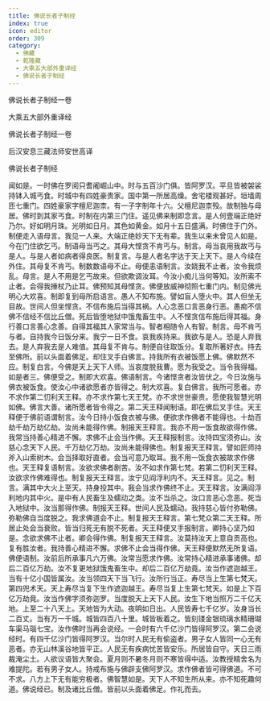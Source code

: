 ```yaml
---
title: 佛说长者子制经
index: true
icon: editor
order: 309
category:
  - 佛藏
  - 乾隆藏
  - 大乘五大部外重译经
  - 佛说长者子制经
---
```


佛说长者子制经一卷  

大乘五大部外重译经  

佛说长者子制经一卷  

后汉安息三藏法师安世高译  

佛说长者子制经  

闻如是。一时佛在罗阅只耆阇崛山中。时与五百沙门俱。皆阿罗汉。平旦皆被袈裟持钵入城丐食。时城中有四姓豪贵家。国中第一所居高燥。舍宅楼观甚好。垣墙周匝七重门。四姓豪家字檀尼迦柰。有一子字制年十六。父檀尼迦柰殁。故制独与母居。佛时到其家丐食。时制在内第三门住。遥见佛来制即念言。是人何壹端正绝好乃尔。好如明月珠。光明如日月。其色如黄金。如月十五日盛满。时佛住于门外。制便走入语母言。我见一人来。大端正绝妙天下无有辈。我生以来未曾见人如是。今在门住欲乞丐。制语母当丐之。其母大悭贪不肯丐与。制言。母当哀用我故丐与是人。与是人者如病者得良医。制复言。与是人者名字达于天上天下。是人今续在外住。其母复不肯丐。制数数语母不止。母便恚语制言。汝娆我不止者。汝令我烦乱。母言。是人不用是乞丐故来。但欲欺调汝耳。今汝小痴儿当何等知。汝所索不止者。会得我捶杖乃止耳。佛预知其母悭贪。佛便放威神彻照七重门内。制见佛光明心大欢喜。制即复到母所启语言。愚人不知布施。譬如盲人堕火中。其人但坐无目故。世间人但坐悭贪。不信布施后当得其祸。人心念恶口言恶身行恶。愚痴不信佛不信经不信比丘僧。死后皆堕地狱中饿鬼畜生中。人不悭贪信布施后得其福。身行善口言善心念善。自得其福其人家常当与。智者相随令人有智。制言。母不肯丐与者。自持我今日饭分来。我宁一日不食。哀我疾持来。我欲与是人。恐是人弃我去。是人弃我去是人难值。其母复不肯与。制便自往取饭分。复取所著好衣。持去至佛所。前以头面着佛足。却住叉手白佛言。持我所有衣被饭愿上佛。佛默然不应。制复白言。今佛是天上天下人师。当哀度脱我曹。愿为我受之。当令我得福。如是者三。佛便受之。制即大欢喜。佛语制言。今诸悭贪者汝皆伏之。今日汝施与佛衣被饭食。使汝心中诸欲愿者亦皆得之。制大欢喜。复白佛言。我所可愿者。亦不求作第二忉利天王释。亦不求作第七天王梵。亦不求世世豪贵。愿使我智慧光明如佛。佛言大善。诸所愿者皆令得之。第二天王释闻制语。即在佛后叉手住。天王释便于佛前语谓制言。汝今日持小饭食衣被与佛。便欲求作佛者不能得也。十劫百劫千劫万劫亿劫。汝尚未能得作佛。制报天王释言。我亦不用一饭食故欲得作佛。我常当持善心精进不懈。求佛不止会当作佛。天王释报制言。汝持四宝须弥山。汝慈心念天下人民。千万劫亿万劫。汝尚未能得佛也。制复报天王释言。譬如匠师持斧入山索树木。会当择取好直者。会当可意乃取耳。我不用一饭食衣被故求作佛也。天王释复语制言。汝欲求佛者剧苦。汝不如求作第七梵。若第二忉利天王释。汝欲求作佛难得也。制复报天王释言。汝宁见阎浮利内不。天王释言。见之。制言。满其中大火上至天。持身投其中。我会当求作佛终不止。天王释言。汝满阎浮利地内其中火。是中有人民畜生及蠕动之类。汝不当杀之。汝口言恶心念恶。死当入地狱中。汝当那得作佛。制报天王释。世间人民及蠕动。我持慈心皆付弥勒佛。弥勒佛自当度脱之。我求佛道会不止。制复报天王释言。第七梵众第二天王释。所居止处会当衰败。皆当归死无有脱不死者。天王释便叉手报制言。卿持心坚乃如是。念欲求佛不止者。卿会得作佛。制复报天王释言。汝莫持汝天上意自贡高也。复有胜汝者。我持善心精进不懈。求佛不止会当得作佛。天王释便默然无所复语。佛便语制。汝前后所承事凡六万佛。汝常当愿求作佛。汝常持心精进承事诸佛。却后二百亿万劫。汝不复更地狱饿鬼畜生中。却后二百亿万劫竟。汝当作遮迦越王。当有十亿小国皆属汝。汝当领四天下当飞行。汝所行当正。寿尽当上生第七梵天。第四兜术天。天上寿尽当复下生作遮迦越王。寿尽当复上生第七梵天。如是上下百亿万劫竟。汝当作佛字须弥迦罗。当度脱天上天下人民。汝生下地当照万二千亿天地。上至二十八天上。天地皆为大动。夜明如日出。人民皆寿七千亿岁。汝身当长二百丈。当有万一千城。城皆四百八十里。城皆板着之。皆刻镂金银琉璃水精珊瑚车渠马瑙七宝。汝作佛时当再会说经。一会时有六千亿沙门皆得阿罗汉。第二会说经时。有四千亿沙门皆得阿罗汉。当尔时人民无有偷盗者。男子女人皆同一心无有恶者。亦无山林溪谷地皆平正。人民无有疾病忧苦皆安乐。所居皆自守。天日三雨裁淹尘土。人欲议语皆大聚会。夏月则不暑冬月则不寒皆得中适。汝教授精舍名为难提陀。若有男子女人。持戒布施与佛辟支佛阿罗汉。求作佛者皆可得佛道。不可不求。八方上下无有能穷极者。佛智慧如是。天下人不知生所从来。亦不知死趣何道。佛说经已。制及诸比丘僧。皆前以头面着佛足。作礼而去。  
